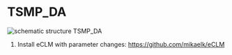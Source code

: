 # TSMP_DA

![schematic structure TSMP_DA](https://github.com/mikaelk/TSMP_DA/blob/master/TSMP_DA.png?raw=true)



1. Install eCLM with parameter changes: https://github.com/mikaelk/eCLM